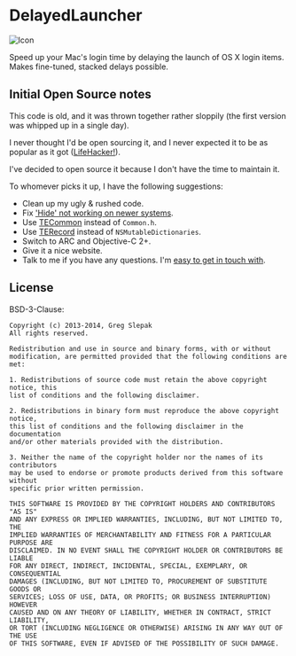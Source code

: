 # DelayedLauncher

![Icon](https://www.taoeffect.com/blog/wp-content/uploads/2011/01/DelayedLauncher-e1295998988169.png)

Speed up your Mac's login time by delaying the launch of OS X login items. Makes fine-tuned, stacked delays possible.

## Initial Open Source notes

This code is old, and it was thrown together rather sloppily (the first version was whipped up in a single day).

I never thought I'd be open sourcing it, and I never expected it to be as popular as it got ([LifeHacker!](http://lifehacker.com/delayedlauncher-delays-the-startup-time-of-login-items-506597597)).

I've decided to open source it because I don't have the time to maintain it.

To whomever picks it up, I have the following suggestions:

- Clean up my ugly & rushed code.
- Fix ['Hide' not working on newer systems](https://www.taoeffect.com/blog/2011/01/delayedlauncher-2-2/#comment-5272).
- Use [TECommon](https://github.com/taoeffect/TECommon) instead of `Common.h`.
- Use [TERecord](https://github.com/taoeffect/TERecord) instead of `NSMutableDictionaries`.
- Switch to ARC and Objective-C 2+.
- Give it a nice website.
- Talk to me if you have any questions. I'm [easy to get in touch with](https://fixingtao.com).

## License

BSD-3-Clause:

    Copyright (c) 2013-2014, Greg Slepak
    All rights reserved.

    Redistribution and use in source and binary forms, with or without
    modification, are permitted provided that the following conditions are met:

    1. Redistributions of source code must retain the above copyright notice, this
    list of conditions and the following disclaimer.

    2. Redistributions in binary form must reproduce the above copyright notice,
    this list of conditions and the following disclaimer in the documentation
    and/or other materials provided with the distribution.

    3. Neither the name of the copyright holder nor the names of its contributors
    may be used to endorse or promote products derived from this software without
    specific prior written permission.

    THIS SOFTWARE IS PROVIDED BY THE COPYRIGHT HOLDERS AND CONTRIBUTORS "AS IS"
    AND ANY EXPRESS OR IMPLIED WARRANTIES, INCLUDING, BUT NOT LIMITED TO, THE
    IMPLIED WARRANTIES OF MERCHANTABILITY AND FITNESS FOR A PARTICULAR PURPOSE ARE
    DISCLAIMED. IN NO EVENT SHALL THE COPYRIGHT HOLDER OR CONTRIBUTORS BE LIABLE
    FOR ANY DIRECT, INDIRECT, INCIDENTAL, SPECIAL, EXEMPLARY, OR CONSEQUENTIAL
    DAMAGES (INCLUDING, BUT NOT LIMITED TO, PROCUREMENT OF SUBSTITUTE GOODS OR
    SERVICES; LOSS OF USE, DATA, OR PROFITS; OR BUSINESS INTERRUPTION) HOWEVER
    CAUSED AND ON ANY THEORY OF LIABILITY, WHETHER IN CONTRACT, STRICT LIABILITY,
    OR TORT (INCLUDING NEGLIGENCE OR OTHERWISE) ARISING IN ANY WAY OUT OF THE USE
    OF THIS SOFTWARE, EVEN IF ADVISED OF THE POSSIBILITY OF SUCH DAMAGE.
